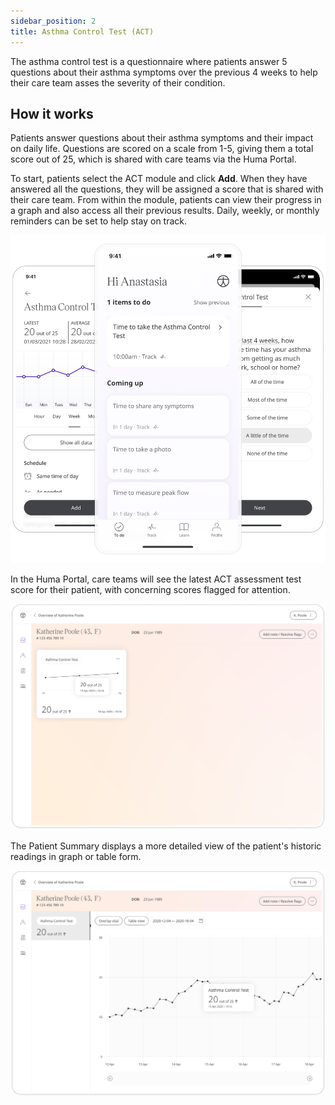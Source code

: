 ```yaml
---
sidebar_position: 2
title: Asthma Control Test (ACT)
---
```

The asthma control test is a questionnaire where patients answer 5 questions about their asthma symptoms over the previous 4 weeks to help their care team asses the severity of their condition.

## How it works

Patients answer questions about their asthma symptoms and their impact on daily life. Questions are scored on a scale from 1-5, giving them a total score out of 25, which is shared with care teams via the Huma Portal.

To start, patients select the ACT module and click **Add**. When they have answered all the questions, they will be assigned a score that is shared with their care team. From within the module, patients can view their progress in a graph and also access all their previous results. Daily, weekly, or monthly reminders can be set to help stay on track.

![ACT](./assets/ACT01.png)

In the Huma Portal, care teams will see the latest ACT assessment test score for their patient, with concerning scores flagged for attention.

![ACT](./assets/ACT02.png)

The Patient Summary displays a more detailed view of the patient's historic readings in graph or table form.

![ACT](./assets/ACT03.png)
